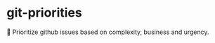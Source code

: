 # git-priorities
:construction: Prioritize github issues based on complexity, business and urgency.
